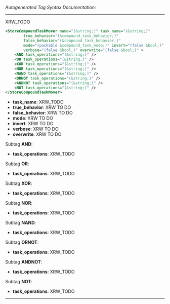 <!-- THIS IS AN AUTOGENERATED FILE: Don't edit it directly, instead change the schema definition in the code itself. -->

_Autogenerated Tag Syntax Documentation:_

---
XRW_TODO

```xml
<StoreCompoundTaskMover name="(&string;)" task_name="(&string;)"
        true_behavior="(&compound_task_behavior;)"
        false_behavior="(&compound_task_behavior;)"
        mode="(packable &compound_task_mode;)" invert="(false &bool;)"
        verbose="(false &bool;)" overwrite="(false &bool;)" >
    <AND task_operations="(&string;)" />
    <OR task_operations="(&string;)" />
    <XOR task_operations="(&string;)" />
    <NOR task_operations="(&string;)" />
    <NAND task_operations="(&string;)" />
    <ORNOT task_operations="(&string;)" />
    <ANDNOT task_operations="(&string;)" />
    <NOT task_operations="(&string;)" />
</StoreCompoundTaskMover>
```

-   **task_name**: XRW_TODO
-   **true_behavior**: XRW TO DO
-   **false_behavior**: XRW TO DO
-   **mode**: XRW TO DO
-   **invert**: XRW TO DO
-   **verbose**: XRW TO DO
-   **overwrite**: XRW TO DO


Subtag **AND**:   

-   **task_operations**: XRW_TODO

Subtag **OR**:   

-   **task_operations**: XRW_TODO

Subtag **XOR**:   

-   **task_operations**: XRW_TODO

Subtag **NOR**:   

-   **task_operations**: XRW_TODO

Subtag **NAND**:   

-   **task_operations**: XRW_TODO

Subtag **ORNOT**:   

-   **task_operations**: XRW_TODO

Subtag **ANDNOT**:   

-   **task_operations**: XRW_TODO

Subtag **NOT**:   

-   **task_operations**: XRW_TODO

---
